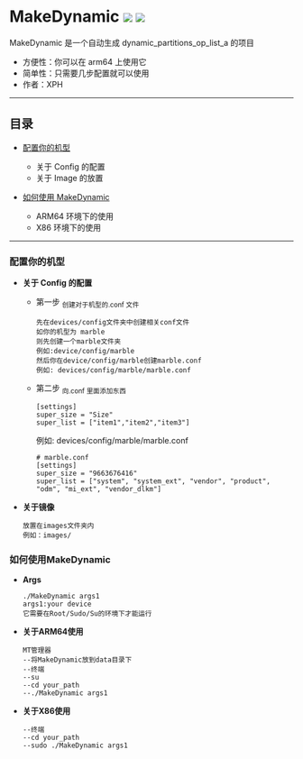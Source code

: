 # MakeDynamic ![](https://img.shields.io/badge/Languages-Rust-blue) ![](https://img.shields.io/badge/Environment-ARM64_X86-red)

MakeDynamic 是一个自动生成 dynamic_partitions_op_list_a 的项目

- 方便性：你可以在 arm64 上使用它
  </br>
- 简单性：只需要几步配置就可以使用
  </br>
- 作者：XPH

---

## 目录

- [配置你的机型](#配置你的机型)

  - 关于 Config 的配置
  - 关于 Image 的放置

- [如何使用 MakeDynamic](#如何使用MakeDynamic)
  - ARM64 环境下的使用
  - X86 环境下的使用

---

### 配置你的机型

- **关于 Config 的配置**

  - 第一步
    <sub>创建对于机型的.conf 文件</sub>
    ```
    先在devices/config文件夹中创建相关conf文件
    如你的机型为 marble
    则先创建一个marble文件夹
    例如:device/config/marble
    然后你在device/config/marble创建marble.conf
    例如: devices/config/marble/marble.conf
    ```
  - 第二步
    <sub>向.conf 里面添加东西</sub>

    ```
    [settings]
    super_size = "Size"
    super_list = ["item1","item2","item3"]
    ```

    例如: devices/config/marble/marble.conf

    ```
    # marble.conf
    [settings]
    super_size = "9663676416"
    super_list = ["system", "system_ext", "vendor", "product", "odm", "mi_ext", "vendor_dlkm"]
    ```

- **关于镜像**

  ```
  放置在images文件夹内
  例如：images/
  ```

### 如何使用MakeDynamic
- **Args**
    ```
    ./MakeDynamic args1
    args1:your device
    它需要在Root/Sudo/Su的环境下才能运行
    ```
- **关于ARM64使用**
    ```
    MT管理器
    --将MakeDynamic放到data目录下
    --终端
    --su
    --cd your_path
    --./MakeDynamic args1
    ```
- **关于X86使用**
    ```
    --终端
    --cd your_path
    --sudo ./MakeDynamic args1
    ```